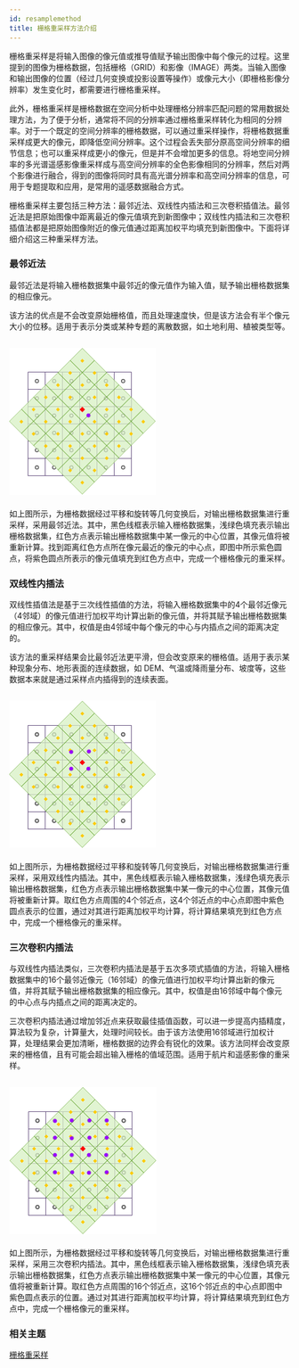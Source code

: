 ```yaml
---
id: resamplemethod
title: 栅格重采样方法介绍  
---  
```


栅格重采样是将输入图像的像元值或推导值赋予输出图像中每个像元的过程。这里提到的图像为栅格数据，包括栅格（GRID）和影像（IMAGE）两类。当输入图像和输出图像的位置（经过几何变换或投影设置等操作）或像元大小（即栅格影像分辨率）发生变化时，都需要进行栅格重采样。




此外，栅格重采样是栅格数据在空间分析中处理栅格分辨率匹配问题的常用数据处理方法，为了便于分析，通常将不同的分辨率通过栅格重采样转化为相同的分辨率。对于一个既定的空间分辨率的栅格数据，可以通过重采样操作，将栅格数据重采样成更大的像元，即降低空间分辨率。这个过程会丢失部分原高空间分辨率的细节信息；也可以重采样成更小的像元，但是并不会增加更多的信息。将地空间分辨率的多光谱遥感影像重采样成与高空间分辨率的全色影像相同的分辨率，然后对两个影像进行融合，得到的图像将同时具有高光谱分辨率和高空间分辨率的信息，可用于专题提取和应用，是常用的遥感数据融合方式。




栅格重采样主要包括三种方法：最邻近法、双线性内插法和三次卷积插值法。最邻近法是把原始图像中距离最近的像元值填充到新图像中；双线性内插法和三次卷积插值法都是把原始图像附近的像元值通过距离加权平均填充到新图像中。下面将详细介绍这三种重采样方法。



 ### 最邻近法



 最邻近法是将输入栅格数据集中最邻近的像元值作为输入值，赋予输出栅格数据集的相应像元。



 该方法的优点是不会改变原始栅格值，而且处理速度快，但是该方法会有半个像元大小的位移。适用于表示分类或某种专题的离散数据，如土地利用、植被类型等。



 ![](img/NearestNeighbor.png)  
 ---  
  

如上图所示，为栅格数据经过平移和旋转等几何变换后，对输出栅格数据集进行重采样，采用最邻近法。其中，黑色线框表示输入栅格数据集，浅绿色填充表示输出栅格数据集，红色方点表示输出栅格数据集中某一像元的中心位置，其像元值将被重新计算。找到距离红色方点所在像元最近的像元的中心点，即图中所示紫色圆点，将紫色圆点所表示的像元值填充到红色方点中，完成一个栅格像元的重采样。



 ### 双线性内插法




双线性插值法是基于三次线性插值的方法，将输入栅格数据集中的4个最邻近像元（4邻域）的像元值进行加权平均计算出新的像元值，并将其赋予输出栅格数据集的相应像元。其中，权值是由4邻域中每个像元的中心与内插点之间的距离决定的。



 该方法的重采样结果会比最邻近法更平滑，但会改变原来的栅格值。适用于表示某种现象分布、地形表面的连续数据，如
DEM、气温或降雨量分布、坡度等，这些数据本来就是通过采样点内插得到的连续表面。



 ![](img/BilinearInterpolation.png)  
 ---  
  

如上图所示，为栅格数据经过平移和旋转等几何变换后，对输出栅格数据集进行重采样，采用双线性内插法。其中，黑色线框表示输入栅格数据集，浅绿色填充表示输出栅格数据集，红色方点表示输出栅格数据集中某一像元的中心位置，其像元值将被重新计算。取红色方点周围的4个邻近点，这4个邻近点的中心点即图中紫色圆点表示的位置，通过对其进行距离加权平均计算，将计算结果填充到红色方点中，完成一个栅格像元的重采样。



 ### 三次卷积内插法




与双线性内插法类似，三次卷积内插法是基于五次多项式插值的方法，将输入栅格数据集中的16个最邻近像元（16邻域）的像元值进行加权平均计算出新的像元值，并将其赋予输出栅格数据集的相应像元。其中，权值是由16邻域中每个像元的中心点与内插点之间的距离决定的。




三次卷积内插法通过增加邻近点来获取最佳插值函数，可以进一步提高内插精度，算法较为复杂，计算量大，处理时间较长。由于该方法使用16邻域进行加权计算，处理结果会更加清晰，栅格数据的边界会有锐化的效果。该方法同样会改变原来的栅格值，且有可能会超出输入栅格的值域范围。适用于航片和遥感影像的重采样。



 ![](img/CubicConvolution.png)  
 ---  
  

如上图所示，为栅格数据经过平移和旋转等几何变换后，对输出栅格数据集进行重采样，采用三次卷积内插法。其中，黑色线框表示输入栅格数据集，浅绿色填充表示输出栅格数据集，红色方点表示输出栅格数据集中某一像元的中心位置，其像元值将被重新计算。取红色方点周围的16个邻近点，这16个邻近点的中心点即图中紫色圆点表示的位置。通过对其进行距离加权平均计算，将计算结果填充到红色方点中，完成一个栅格像元的重采样。



 ### 相关主题



  [栅格重采样](../Raster/RasterResample)


